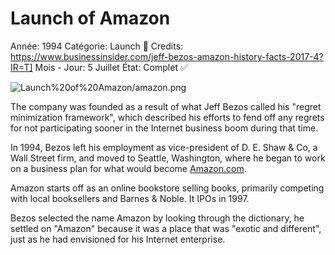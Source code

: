 # Launch of Amazon

Année: 1994
Catégorie: Launch 🚀
Credits: https://www.businessinsider.com/jeff-bezos-amazon-history-facts-2017-4?IR=T]
Mois - Jour: 5 Juillet
État: Complet ✅

![Launch%20of%20Amazon/amazon.png](Launch%20of%20Amazon/amazon.png)

The company was founded as a result of what Jeff Bezos called his "regret minimization framework", which described his efforts to fend off any regrets for not participating sooner in the Internet business boom during that time.

 In 1994, Bezos left his employment as vice-president of D. E. Shaw & Co, a Wall Street firm, and moved to Seattle, Washington, where he began to work on a business plan for what would become [Amazon.com](http://amazon.com/).

Amazon starts off as an online bookstore selling books, primarily competing with local booksellers and Barnes & Noble. It IPOs in 1997.

Bezos selected the name Amazon by looking through the dictionary, he settled on "Amazon" because it was a place that was "exotic and different", just as he had envisioned for his Internet enterprise.